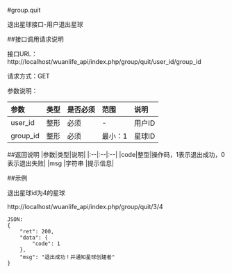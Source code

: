 #group.quit

退出星球接口-用户退出星球

##接口调用请求说明

接口URL：http://localhost/wuanlife_api/index.php/group/quit/user_id/group_id

请求方式：GET

参数说明：

|参数|类型|是否必须|范围|说明|
|:--|:--|:--|:--|:--|
|user_id|整形|必须|-|用户ID|
|group_id|整形|必须|最小：1 |星球ID|

##返回说明
|参数|类型|说明|
|:--|:--|:--|
|code|整型|操作码，1表示退出成功，0表示退出失败|
|msg                  |字符串 |提示信息|

##示例

退出星球id为4的星球

http://localhost/wuanlife_api/index.php/group/quit/3/4


    JSON:
    {
        "ret": 200,
        "data": {
            "code": 1
        },
        "msg": "退出成功！并通知星球创建者"
    }
